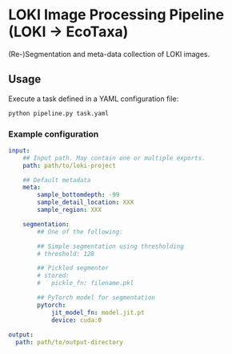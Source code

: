 # LOKI Image Processing Pipeline (LOKI -> EcoTaxa)

(Re-)Segmentation and meta-data collection of LOKI images. 

## Usage

Execute a task defined in a YAML configuration file:

```sh
python pipeline.py task.yaml
```

### Example configuration

```yaml
input:
    ## Input path. May contain one or multiple exports.
    path: path/to/loki-project

    ## Default metadata
    meta:
        sample_bottomdepth: -99
        sample_detail_location: XXX
        sample_region: XXX

    segmentation:
        ## One of the following:

        ## Simple segmentation using thresholding
        # threshold: 128

        ## Pickled segmenter
        # stored:
        #   pickle_fn: filename.pkl

        ## PyTorch model for segmentation
        pytorch:
            jit_model_fn: model.jit.pt
            device: cuda:0
      
output:
  path: path/to/output-directory
```